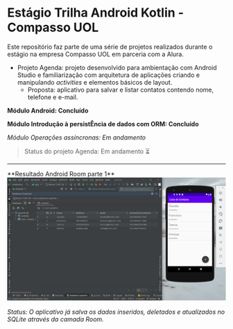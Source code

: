 # Estágio Trilha Android Kotlin - Compasso UOL

Este repositório faz parte de uma série de projetos realizados durante o estágio na empresa Compasso UOL em parceria com a Alura.
- Projeto Agenda: projeto desenvolvido para ambientação com Android Studio e familiarização com arquitetura de aplicações criando e manipulando _activities_ e elementos básicos de layout.
  * Proposta: aplicativo para salvar e listar contatos contendo nome, telefone e e-mail.

<strong>Módulo Android: Concluído</strong>

<strong>Módulo Introdução à persistÊncia de dados com ORM: Concluído</strong>

<i>Módulo Operações assíncronas: Em andamento</i>

> Status do projeto Agenda: Em andamento :hourglass_flowing_sand:

<hr>
**Resultado Android Room parte 1**

<img src="/prints/room1-agenda-android.png" alt="Resultado Módulo Android 1"/>

<i>Status: O aplicativo já salva os dados inseridos, deletados e atualizados no SQLite através da camada Room.</i>